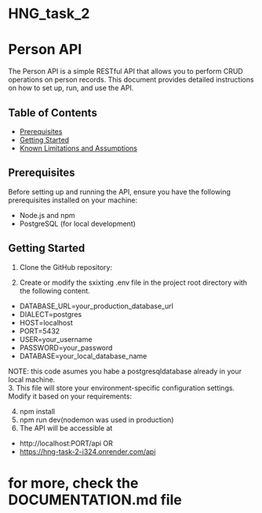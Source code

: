 # HNG_task_2

# Person API

The Person API is a simple RESTful API that allows you to perform CRUD operations on person records.
This document provides detailed instructions on how to set up, run, and use the API.

## Table of Contents
- [Prerequisites](#prerequisites)
- [Getting Started](#getting-started)
- [Known Limitations and Assumptions](#known-limitations-and-assumptions)

## Prerequisites
Before setting up and running the API, ensure you have the following prerequisites installed on your machine:
- Node.js and npm
- PostgreSQL (for local development)

## Getting Started

1. Clone the GitHub repository:

2. Create or modify the sxixting .env file in the project root directory with the following content.
- DATABASE_URL=your_production_database_url
- DIALECT=postgres
- HOST=localhost
- PORT=5432
- USER=your_username
- PASSWORD=your_password
- DATABASE=your_local_database_name
 
NOTE: this code asumes you habe a postgresqldatabase already in your local machine.  
3. This file will store your environment-specific configuration settings. Modify it based on your requirements:

4. npm install
5. npm run dev(nodemon was used in production)
6. The API will be accessible at
- http://localhost:PORT/api OR
- https://hng-task-2-i324.onrender.com/api

# for more, check the DOCUMENTATION.md file



